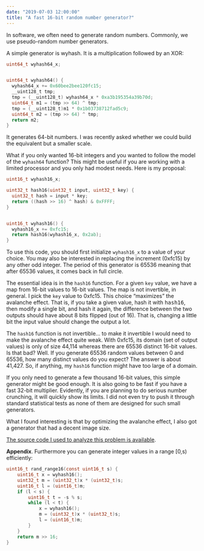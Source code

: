 ```yaml
---
date: "2019-07-03 12:00:00"
title: "A fast 16-bit random number generator?"
---
```




In software, we often need to generate random numbers. Commonly, we use pseudo-random number generators.

A simple generator is wyhash. It is a multiplication followed by an XOR:
```C
uint64_t wyhash64_x; 


uint64_t wyhash64() {
  wyhash64_x += 0x60bee2bee120fc15;
  __uint128_t tmp;
  tmp = (__uint128_t) wyhash64_x * 0xa3b195354a39b70d;
  uint64_t m1 = (tmp >> 64) ^ tmp;
  tmp = (__uint128_t)m1 * 0x1b03738712fad5c9;
  uint64_t m2 = (tmp >> 64) ^ tmp;
  return m2;
}
```


It generates 64-bit numbers. I was recently asked whether we could build the equivalent but a smaller scale.

What if you only wanted 16-bit integers and you wanted to follow the model of the `wyhash64` function? This might be useful if you are working with a limited processor and you only had modest needs. Here is my proposal:
```C
uint16_t wyhash16_x; 

uint32_t hash16(uint32_t input, uint32_t key) {
  uint32_t hash = input * key;
  return ((hash >> 16) ^ hash) & 0xFFFF;
}


uint16_t wyhash16() {
  wyhash16_x += 0xfc15;
  return hash16(wyhash16_x, 0x2ab);
}
```


To use this code, you should first initialize `wyhash16_x` to a value of your choice. You may also be interested in replacing the increment (0xfc15) by any other odd integer. The period of this generator is 65536 meaning that after 65536 values, it comes back in full circle.

The essential idea is in the `hash16` function. For a given `key` value, we have a map from 16-bit values to 16-bit values. The map is not invertible, in general. I pick the `key` value to 0xfc15. This choice &ldquo;maximizes&rdquo; the avalanche effect. That is, if you take a given value, hash it with <tt>hash16</tt>, then modify a single bit, and hash it again, the difference between the two outputs should have about 8 bits flipped (out of 16). That is, changing a little bit the input value should change the output a lot.

The `hash16` function is not invertible&hellip; to make it invertible I would need to make the avalanche effect quite weak. With 0xfc15, its domain (set of output values) is only of size 44,114 whereas there are 65536 distinct 16-bit values. Is that bad? Well. If you generate 65536 random values between 0 and 65536, how many distinct values do you expect? The answer is about 41,427. So, if anything, my `hash16` function might have too large of a domain.

If you only need to generate a few thousand 16-bit values, this simple generator might be good enough. It is also going to be fast if you have a fast 32-bit multiplier. Evidently, if you are planning to do serious number crunching, it will quickly show its limits. I did not even try to push it through standard statistical tests as none of them are designed for such small generators.

What I found interesting is that by optimizing the avalanche effect, I also got a generator that had a decent image size.

[The source code I used to analyze this problem is available](https://github.com/lemire/Code-used-on-Daniel-Lemire-s-blog/tree/master/2019/07/02).

__Appendix__. Furthermore you can generate integer values in a range [0,s) efficiently:
```C
uint16_t rand_range16(const uint16_t s) {
    uint16_t x = wyhash16();
    uint32_t m = (uint32_t)x * (uint32_t)s;
    uint16_t l = (uint16_t)m;
    if (l < s) {
        uint16_t t = -s % s;
        while (l < t) {
            x = wyhash16();
            m = (uint32_t)x * (uint32_t)s;
            l = (uint16_t)m;
        }
    }
    return m >> 16;
}
```


